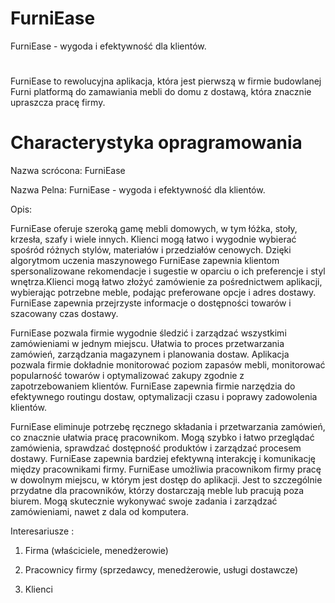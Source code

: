 # FurniEase
FurniEase - wygoda i efektywność dla klientów.
#
FurniEase to rewolucyjna aplikacja, która jest pierwszą w firmie budowlanej Furni platformą do zamawiania mebli do domu z dostawą, która znacznie upraszcza pracę firmy.

# Characterystyka opragramowania
Nazwa scrócona: FurniEase

Nazwa Pelna: FurniEase - wygoda i efektywność dla klientów.


Opis:

FurniEase oferuje szeroką gamę mebli domowych, w tym łóżka, stoły, krzesła, szafy i wiele innych. Klienci mogą łatwo i wygodnie wybierać spośród różnych stylów, materiałów i przedziałów cenowych. Dzięki algorytmom uczenia maszynowego FurniEase zapewnia klientom spersonalizowane rekomendacje i sugestie w oparciu o ich preferencje i styl wnętrza.Klienci mogą łatwo złożyć zamówienie za pośrednictwem aplikacji, wybierając potrzebne meble, podając preferowane opcje i adres dostawy. FurniEase zapewnia przejrzyste informacje o dostępności towarów i szacowany czas dostawy.


FurniEase pozwala firmie wygodnie śledzić i zarządzać wszystkimi zamówieniami w jednym miejscu. Ułatwia to proces przetwarzania zamówień, zarządzania magazynem i planowania dostaw. Aplikacja pozwala firmie dokładnie monitorować poziom zapasów mebli, monitorować popularność towarów i optymalizować zakupy zgodnie z zapotrzebowaniem klientów. FurniEase zapewnia firmie narzędzia do efektywnego routingu dostaw, optymalizacji czasu i poprawy zadowolenia klientów.

FurniEase eliminuje potrzebę ręcznego składania i przetwarzania zamówień, co znacznie ułatwia pracę pracownikom. Mogą szybko i łatwo przeglądać zamówienia, sprawdzać dostępność produktów i zarządzać procesem dostawy.
FurniEase zapewnia bardziej efektywną interakcję i komunikację między pracownikami firmy.
FurniEase umożliwia pracownikom firmy pracę w dowolnym miejscu, w którym jest dostęp do aplikacji. Jest to szczególnie przydatne dla pracowników, którzy dostarczają meble lub pracują poza biurem. Mogą skutecznie wykonywać swoje zadania i zarządzać zamówieniami, nawet z dala od komputera.


Interesariusze :

1. Firma (właściciele, menedżerowie)

2. Pracownicy firmy (sprzedawcy, menedżerowie, usługi dostawcze)

3. Klienci
